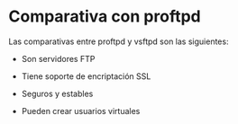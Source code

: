 # Comparativa con proftpd

Las comparativas entre proftpd y vsftpd son las siguientes:

- Son servidores FTP

- Tiene soporte de encriptación SSL

- Seguros y estables

- Pueden crear usuarios virtuales
